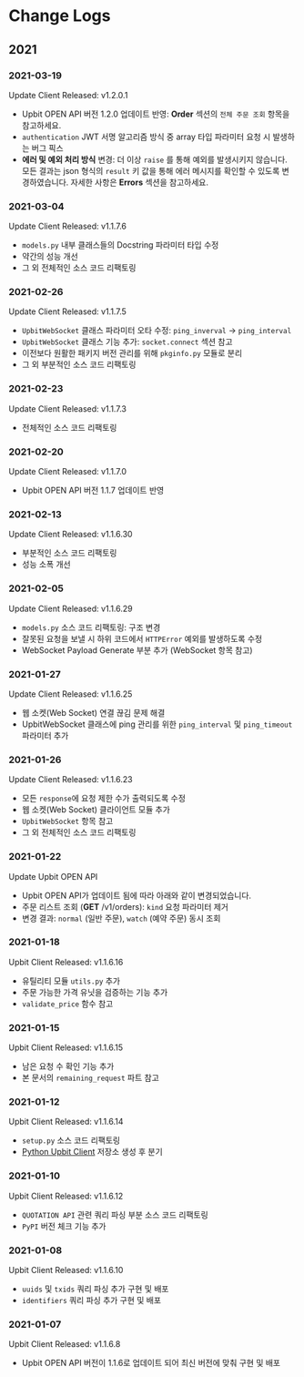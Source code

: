 # Change Logs

## 2021

### 2021-03-19
Update Client Released: v1.2.0.1

- Upbit OPEN API 버전 1.2.0 업데이트 반영: **Order** 섹션의 `전체 주문 조회` 항목을 참고하세요.
- `authentication` JWT 서명 알고리즘 방식 중 array 타입 파라미터 요청 시 발생하는 버그 픽스
- **에러 및 예외 처리 방식** 변경: 더 이상 `raise` 를 통해 예외를 발생시키지 않습니다. 모든 결과는 json 형식의 `result` 키 값을 통해 에러 메시지를 확인할 수 있도록 변경하였습니다. 자세한 사항은 **Errors** 섹션을 참고하세요.

### 2021-03-04
Update Client Released: v1.1.7.6

- `models.py` 내부 클래스들의 Docstring 파라미터 타입 수정
- 약간의 성능 개선
- 그 외 전체적인 소스 코드 리팩토링

### 2021-02-26
Update Client Released: v1.1.7.5

- `UpbitWebSocket` 클래스 파라미터 오타 수정: `ping_inverval` -> `ping_interval`
- `UpbitWebSocket` 클래스 기능 추가: `socket.connect` 섹션 참고
- 이전보다 원활한 패키지 버전 관리를 위해 `pkginfo.py` 모듈로 분리
- 그 외 부분적인 소스 코드 리팩토링

### 2021-02-23
Update Client Released: v1.1.7.3

- 전체적인 소스 코드 리팩토링

### 2021-02-20
Update Client Released: v1.1.7.0

- Upbit OPEN API 버전 1.1.7 업데이트 반영

### 2021-02-13
Update Client Released: v1.1.6.30

- 부분적인 소스 코드 리팩토링
- 성능 소폭 개선

### 2021-02-05
Update Client Released: v1.1.6.29

- `models.py` 소스 코드 리팩토링: 구조 변경
- 잘못된 요청을 보낼 시 하위 코드에서 `HTTPError` 예외를 발생하도록 수정
- WebSocket Payload Generate 부분 추가 (WebSocket 항목 참고)

### 2021-01-27
Update Client Released: v1.1.6.25

- 웹 소켓(Web Socket) 연결 끊김 문제 해결
- UpbitWebSocket 클래스에 ping 관리를 위한 `ping_interval` 및 `ping_timeout` 파라미터 추가

### 2021-01-26
Update Client Released: v1.1.6.23

- 모든 `response`에 요청 제한 수가 출력되도록 수정
- 웹 소켓(Web Socket) 클라이언트 모듈 추가
- `UpbitWebSocket` 항목 참고
- 그 외 전체적인 소스 코드 리팩토링

### 2021-01-22
Update Upbit OPEN API

- Upbit OPEN API가 업데이트 됨에 따라 아래와 같이 변경되었습니다.
- 주문 리스트 조회 (**GET** /v1/orders): `kind` 요청 파라미터 제거
- 변경 결과: `normal` (일반 주문), `watch` (예약 주문) 동시 조회

### 2021-01-18
Upbit Client Released: v1.1.6.16

- 유틸리티 모듈 `utils.py` 추가
- 주문 가능한 가격 유닛을 검증하는 기능 추가
- `validate_price` 함수 참고

### 2021-01-15
Upbit Client Released: v1.1.6.15

- 남은 요청 수 확인 기능 추가
- 본 문서의 `remaining_request` 파트 참고

### 2021-01-12
Upbit Client Released: v1.1.6.14

- `setup.py` 소스 코드 리팩토링
- [Python Upbit Client](https://github.com/uJhin/python-upbit-client) 저장소 생성 후 분기

### 2021-01-10
Upbit Client Released: v1.1.6.12

- `QUOTATION API` 관련 쿼리 파싱 부분 소스 코드 리팩토링
- `PyPI` 버전 체크 기능 추가

### 2021-01-08
Upbit Client Released: v1.1.6.10

- `uuids` 및 `txids` 쿼리 파싱 추가 구현 및 배포
- `identifiers` 쿼리 파싱 추가 구현 및 배포

### 2021-01-07
Upbit Client Released: v1.1.6.8

- Upbit OPEN API 버전이 1.1.6로 업데이트 되어 최신 버전에 맞춰 구현 및 배포
